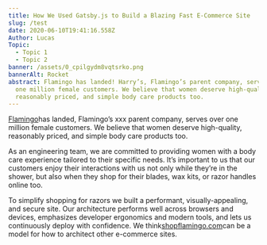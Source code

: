 ```yaml
---
title: How We Used Gatsby.js to Build a Blazing Fast E-Commerce Site
slug: /test
date: 2020-06-10T19:41:16.558Z
Author: Lucas
Topic:
  - Topic 1
  - Topic 2
banner: /assets/0_cpilgydm8vqtsrko.png
bannerAlt: Rocket
abstract: Flamingo has landed! Harry’s, Flamingo’s parent company, serves over
  one million female customers. We believe that women deserve high-quality,
  reasonably priced, and simple body care products too.
---
```


[Flamingo](https://www.shopflamingo.com/?utm_source=medium&utm_medium=post&utm_campaign=eng-blog&utm_content=architecture)has landed, Flamingo’s xxx parent company, serves over one million female customers. We believe that women deserve high-quality, reasonably priced, and simple body care products too.

As an engineering team, we are committed to providing women with a body care experience tailored to their specific needs. It’s important to us that our customers enjoy their interactions with us not only while they’re in the shower, but also when they shop for their blades, wax kits, or razor handles online too.

To simplify shopping for razors we built a performant, visually-appealing, and secure site. Our architecture performs well across browsers and devices, emphasizes developer ergonomics and modern tools, and lets us continuously deploy with confidence. We think[shopflamingo.com](https://www.shopflamingo.com/?utm_source=medium&utm_medium=post&utm_campaign=eng-blog&utm_content=architecture)can be a model for how to architect other e-commerce sites.

